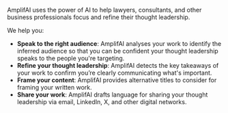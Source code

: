 AmplifAI uses the power of AI to help lawyers, consultants, and other business professionals focus and refine their thought leadership.

We help you:

- <b>Speak to the right audience</b>: AmplifAI analyses your work to identify the inferred audience so that you can be confident your thought leadership speaks to the people you're targeting.
- <b>Refine your thought leadership</b>: AmplifAI detects the key takeaways of your work to confirm you’re clearly communicating what's important.
- <b>Frame your content</b>: AmplifAI provides alternative titles to consider for framing your written work.
- <b>Share your work</b>: AmplifAI drafts language for sharing your thought leadership via email, LinkedIn, X, and other digital networks.
